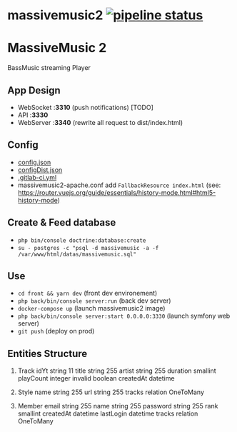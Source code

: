 # massivemusic2 [![pipeline status](https://git.osrp.xyz/root/massivemusic2/badges/master/pipeline.svg)](https://git.osrp.xyz/root/massivemusic2/commits/master)
# MassiveMusic 2

BassMusic streaming Player

## App Design
  - WebSocket  :**3310** (push notifications) [TODO]
  - API        :**3330**
  - WebServer  :**3340** (rewrite all request to dist/index.html)

## Config
  - [config.json](config.json)
  - [configDist.json](configDist.json)
  - [.gitlab-ci.yml](.gitlab-ci.yml)
  - massivemusic2-apache.conf add `FallbackResource index.html`
    (see: https://router.vuejs.org/guide/essentials/history-mode.html#html5-history-mode)
## Create & Feed database
  - `php bin/console doctrine:database:create`
  - `su - postgres -c "psql -d massivemusic -a -f /var/www/html/datas/massivemusic.sql"`

## Use
  - `cd front && yarn dev` (front dev environement)
  - `php back/bin/console server:run` (back dev server)
  - `docker-compose up` (launch massivemusic2 image)
  - `php back/bin/console server:start 0.0.0.0:3330` (launch symfony web server)
  - `git push` (deploy on prod)

## Entities Structure

1. Track
idYt string 11
title string 255
artist string 255
duration smallint
playCount integer
invalid boolean
createdAt datetime

2. Style
name string 255
url string 255
tracks relation OneToMany

3. Member
email string 255
name string 255
password string 255
rank smallint
createdAt datetime
lastLogin datetime
tracks relation OneToMany

